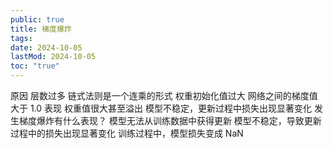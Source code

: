 ```yaml
---
public: true
title: 梯度爆炸
tags:
date: 2024-10-05
lastMod: 2024-10-05
toc: "true"
---
```



原因
层数过多
链式法则是一个连乘的形式
权重初始化值过大
网络之间的梯度值大于 1.0
表现
权重值很大甚至溢出
模型不稳定，更新过程中损失出现显著变化
发生梯度爆炸有什么表现？
模型无法从训练数据中获得更新
模型不稳定，导致更新过程中的损失出现显著变化
训练过程中，模型损失变成 NaN